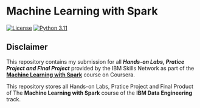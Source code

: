 # Machine Learning with Spark

[![License](https://img.shields.io/badge/License-Apache_2.0-0D76A8?style=flat)](https://opensource.org/licenses/Apache-2.0)
[![Python 3.11](https://img.shields.io/badge/Python-3.11-green.svg)](https://shields.io/)

## Disclaimer 

This repository contains my submission for all ***Hands-on Labs, Pratice Project and Final Project*** provided by the IBM Skills Network as part of the **[Machine Learning with Spark](https://www.coursera.org/learn/machine-learning-with-apache-spark)** course on Coursera.

This repository stores all Hands-on Labs, Pratice Project and Final Product of The **Machine Learning with Spark** course of the **IBM Data Engineering** track.

